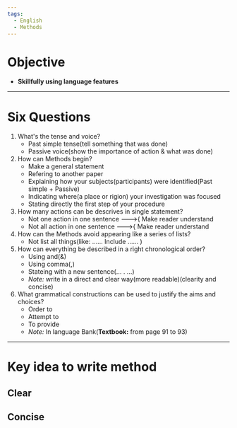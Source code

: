 ```yaml
---
tags:
  - English
  - Methods
---
```


# Objective
- **Skillfully using language features**
---
# Six Questions 
1. What's the tense and voice? 
	- Past simple tense(tell something that was done)
	- Passive voice(show the importance of action & what was done)
2. How can Methods begin?
	- Make a general statement
	- Refering to another paper
	- Explaining how your subjects(participants) were identified(Past simple + Passive)
	- Indicating where(a place or rigion) your investigation was focused
	- Stating directly the first step of your procedure
3. How many actions can be descrives in single statement?
	- Not one action in one sentence --->{ Make reader understand
	- Not all action in one sentence --->{ Make reader understand
4. How can the Methods avoid appearing like a series of lists?
	- Not list all things(like: ......  Include ...... )
5. How can everything be described in a right chronological order?
	- Using and(&)
	- Using comma(,)
	- Stateing with a new sentence(... . ...)
	- *Note:* write in a direct and clear way(more readable)(clearity and concise)
6. What grammatical constructions can be used to justify the aims and choices?
	- Order to 
	- Attempt to 
	- To provide 
	- *Note:* In language Bank(**Textbook:** from page 91 to 93)
---
# Key idea to write method
## Clear
## Concise
